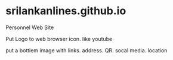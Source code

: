 # srilankanlines.github.io
Personnel Web Site

Put Logo to web browser icon. like youtube

put a bottlem image with links. address. QR. socal media. location
